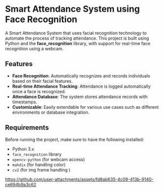 # Smart Attendance System using Face Recognition

A Smart Attendance System that uses facial recognition technology to automate the process of tracking attendance. This project is built using Python and the **face_recognition** library, with support for real-time face recognition using a webcam.

## Features

- **Face Recognition**: Automatically recognizes and records individuals based on their facial features.
- **Real-time Attendance Tracking**: Attendance is logged automatically once a face is recognized.
- **Attendance Database**: The system stores attendance records with timestamps.
- **Customizable**: Easily extendable for various use cases such as different environments or database integration.

## Requirements

Before running the project, make sure to have the following installed:

- Python 3.x
- `face_recognition` library 
- `opencv-python` (for webcam access)
- `mahdix` (for handling color)
- `cv2` (for img frame handling )



https://github.com/user-attachments/assets/fd8ab635-4c09-413b-9140-ce694b9a3c62

